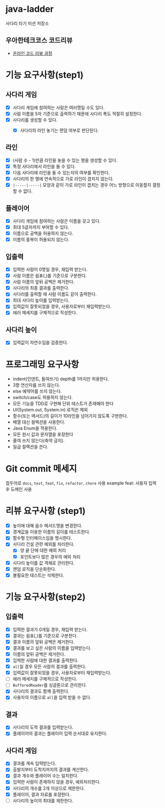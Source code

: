 # java-ladder

사다리 타기 미션 저장소

## 우아한테크코스 코드리뷰

- [온라인 코드 리뷰 과정](https://github.com/woowacourse/woowacourse-docs/blob/master/maincourse/README.md)

# 기능 요구사항(step1)
## 사다리 게임
- [x] 사다리 게임에 참여하는 사람은 여러명일 수도 있다.
- [x] 사람 이름을 5자 기준으로 출력하기 때문에 사다리 폭도 적절히 설정한다.
- [x] 사다리를 생성할 수 있다.
  - [x] 사다리의 라인 놓기는 랜덤 여부로 판단된다.


## 라인
- [x] (사람 수 - 1)만큼 라인을 놓을 수 있는 행을 생성할 수 있다.
- [x] 특정 사다리에서 라인을 둘 수 있다.
- [x] 다음 사다리에 라인을 둘 수 있는지의 여부를 확인한다.
- [x] 사다리의 한 행에 연속적으로 가로 라인이 겹치지 않는다.
- [x] `|-----|-----|` 모양과 같이 가로 라인이 겹치는 경우 어느 방향으로 이동할지 결정할 수 없다.

## 플레이어
- [x] 사다리 게임에 참여하는 사람은 이름을 갖고 있다.
- [x] 최대 5글자까지 부여할 수 있다.
- [x] 이름으로 공백을 허용하지 않는다.
- [x] 이름의 중복이 허용되지 않는다.

## 입출력
- [x] 입력한 사람이 0명일 경우, 재입력 받는다.
- [x] 사람 이름은 쉼표(,)를 기준으로 구분한다.
- [x] 사람 이름의 앞뒤 공백은 제거한다.
 - [x] 사다리의 최종 결과를 출력한다.
- [x] 사다리를 출력할 때 사람 이름도 같이 출력한다.
- [x] 최대 사다리 높이를 입력받는다.
- [x] 입력값이 잘못되었을 경우, 사용자로부터 재입력받는다.
- [x] 에러 메세지를 구체적으로 작성한다.

## 사다리 높이
- [x] 입력값이 자연수임을 검증한다.

# 프로그래밍 요구사항
- indent(인덴트, 들여쓰기) depth를 1까지만 허용한다.
- 3항 연산자를 쓰지 않는다.
- else 예약어를 쓰지 않는다.
- switch/case도 허용하지 않는다.
- 모든 기능을 TDD로 구현해 단위 테스트가 존재해야 한다
- UI(System.out, System.in) 로직은 제외
- 함수(또는 메서드)의 길이가 10라인을 넘어가지 않도록 구현한다.
- 배열 대신 컬렉션을 사용한다.
- Java Enum을 적용한다.
- 모든 원시 값과 문자열을 포장한다
- 줄여 쓰지 않는다(축약 금지).
- 일급 컬렉션을 쓴다.

# Git commit 메세지
접두어로 `docs`, `test`, `feat`, `fix`, `refactor`, `chore` 사용
example feat: 사용자 입력 후 도메인 사용

# 리뷰 요구사항 (step1)
- [x] 높이에 대해 음수 메서드명을 변경한다.
- [x] 경계값을 이용한 이름의 길이를 테스트한다.
- [x] 함수형 인터페이스임을 명시한다.
- [x] 사다리 건설 관련 예외를 처리한다.
  - [x] 양 끝 단에 대한 예외 처리
  - [x] 포인트보다 많은 경우의 예외 처리
- [x] 사다리 높이를 값 객체로 관리한다.
- [x] 렌덤 로직을 단순화한다.
- [x] 불필요한 테스트는 삭제한다.

# 기능 요구사항(step2)
## 입출력
- [x] 입력한 결과가 0개일 경우, 재입력 받는다.
- [x] 결과는 쉼표(,)를 기준으로 구분한다.
- [x] 결과 이름의 앞뒤 공백은 제거한다.
- [x] 결과를 보고 싶은 사람의 이름을 입력받는다.
- [x] 이름의 앞뒤 공백은 제거한다.
- [x] 입력한 사람에 대한 결과를 출력한다.
- [x] `all`일 경우 모든 사람의 결과를 출력한다.
- [x] 입력값이 잘못되었을 경우, 사용자로부터 재입력받는다.
- [ ] 에러 메세지를 구체적으로 작성한다.
- [ ] `BufferedReader`를 싱글톤으로 관리한다.
- [x] 사다리의 결과도 함께 출력한다.
- [x] 사용자의 이름으로 `all`을 입력 받을 수 없다.

## 결과
- [x] 사다리의 도착 결과를 입력받는다.
- [x] 플레이어의 결과는 플레이어 입력 순서대로 유지한다.

## 사다리 게임
- [x] 결과를 계속 입력받는다.
- [x] 출발지부터 도착지까지의 결과를 계산한다.
- [x] 결과 개수와 플레이어 수는 일치한다.
- [x] 입력한 사람이 존재하지 않을 경우, 예외처리한다.
- [x] 사다리의 개수를 2개 이상으로 제한한다.
- [x] 플레이어, 결과 자료를 포장한다.
- [ ] 사다리의 높이의 최대를 제한한다.
